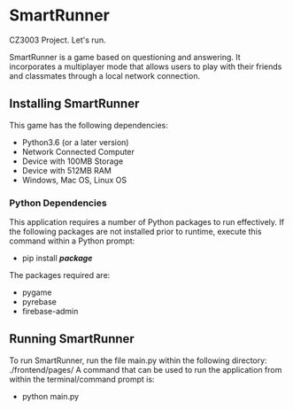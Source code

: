# SmartRunner
CZ3003 Project. Let's run.

SmartRunner is a game based on questioning and answering. It incorporates a multiplayer mode that allows users to play with their friends and classmates through a local network connection.


## Installing SmartRunner

This game has the following dependencies:
- Python3.6 (or a later version)
- Network Connected Computer
- Device with 100MB Storage
- Device with 512MB RAM
- Windows, Mac OS, Linux OS

### Python Dependencies

This application requires a number of Python packages to run effectively. If the following packages are not installed prior to runtime, execute this command within a Python prompt:
- pip install ***package***
  
The packages required are:
- pygame
- pyrebase
- firebase-admin

## Running SmartRunner
To run SmartRunner, run the file main.py within the following directory: ./frontend/pages/
A command that can be used to run the application from within the terminal/command prompt is:
- python main.py



